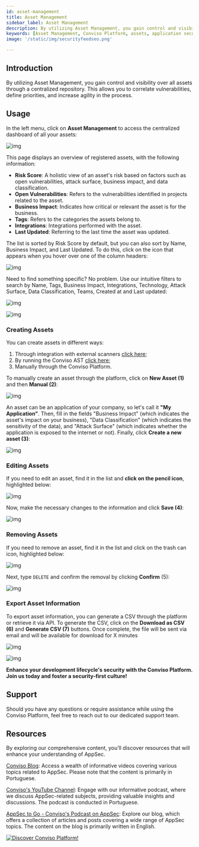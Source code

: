 ```yaml
---
id: asset-management
title: Asset Management
sidebar_label: Asset Management
description: By utilizing Asset Management, you gain control and visibility over all assets through a centralized repository. This allows you to correlate vulnerabilities, define priorities, and increase agility in the process.
keywords: [Asset Management, Conviso Platform, assets, application security, overall risk score, risk score, proactive risk management]
image: '/static/img/securityfeedseo.png'

---
```

## Introduction

By utilizing Asset Management, you gain control and visibility over all assets through a centralized repository. This allows you to correlate vulnerabilities, define priorities, and increase agility in the process.

## Usage
In the left menu, click on **Asset Management** to access the centralized dashboard of all your assets:

<div style={{textAlign: 'center'}}>

![img](../../static/img/platform/asset-management-img1.png "Asset Management.")

</div>

This page displays an overview of registered assets, with the following information:

- **Risk Score**: A holistic view of an asset's risk based on factors such as open vulnerabilities, attack surface, business impact, and data classification.
- **Open Vulnerabilities**: Refers to the vulnerabilities identified in projects related to the asset.
- **Business Impact**: Indicates how critical or relevant the asset is for the business.
- **Tags**: Refers to the categories the assets belong to.
- **Integrations**: Integrations performed with the asset.
- **Last Updated**: Referring to the last time the asset was updated.

The list is sorted by Risk Score by default, but you can also sort by Name, Business Impact, and Last Updated. To do this, click on the icon that appears when you hover over one of the column headers:

<div style={{textAlign: 'center'}}>

![img](../../static/img/platform/asset-management-img2.png "Asset Management.")

</div>

Need to find something specific? No problem. Use our intuitive filters to search by Name, Tags, Business Impact, Integrations, Technology, Attack Surface, Data Classification, Teams, Created at and Last updated:

<div style={{textAlign: 'center'}}>

![img](../../static/img/platform/asset-management-img3.png "Asset Management.")

</div>

<div style={{textAlign: 'center'}}>

![img](../../static/img/platform/asset-management-img4.png "Asset Management.")

</div>

### Creating Assets

You can create assets in different ways:
1. Through integration with external scanners [click here](../integrations/integrations_intro.md);
2. By running the Conviso AST [click here](../security-scans/conviso-ast/conviso-ast.md);
3. Manually through the Conviso Platform.

To manually create an asset through the platform, click on **New Asset (1)** and then **Manual (2)**:

<div style={{textAlign: 'center'}}>

![img](../../static/img/platform/asset-management-img5.png "Asset Management.")

</div>

An asset can be an application of your company, so let's call it **"My Application"**. Then, fill in the fields "Business Impact" (which indicates the asset's impact on your business), "Data Classification" (which indicates the sensitivity of the data), and "Attack Surface" (which indicates whether the application is exposed to the internet or not). Finally, click **Create a new asset (3)**:

<div style={{textAlign: 'center'}}>

![img](../../static/img/platform/asset-management-img6.png "Asset Management.")

</div>

### Editing Assets

If you need to edit an asset, find it in the list and **click on the pencil icon**, highlighted below:

<div style={{textAlign: 'center'}}>

![img](../../static/img/platform/asset-management-img7.png "Asset Management.")

</div>

Now, make the necessary changes to the information and click **Save (4)**:

<div style={{textAlign: 'center'}}>

![img](../../static/img/platform/asset-management-img8.png "Asset Management.")

</div>

### Removing Assets

If you need to remove an asset, find it in the list and click on the trash can icon, highlighted below:

<div style={{textAlign: 'center'}}>

![img](../../static/img/platform/asset-management-img9.png "Asset Management.")

</div>

Next, type `DELETE` and confirm the removal by clicking **Confirm** (5):

<div style={{textAlign: 'center'}}>

![img](../../static/img/platform/asset-management-img10.png "Asset Management.")

</div>

### Export Asset Information

To export asset information, you can generate a CSV through the platform or retrieve it via API. To generate the CSV, click on the **Download as CSV (6)** and **Generate CSV (7)** buttons. Once complete, the file will be sent via email and will be available for download for X minutes

<div style={{textAlign: 'center'}}>

![img](../../static/img/platform/asset-management-img11.png "Asset Management.")

</div>

<div style={{textAlign: 'center'}}>

![img](../../static/img/platform/asset-management-img12.png "Asset Management.")

</div>

**Enhance your development lifecycle's security with the Conviso Platform. Join us today and foster a security-first culture!**

## Support

Should you have any questions or require assistance while using the Conviso Platform, feel free to reach out to our dedicated support team.

## Resources

By exploring our comprehensive content, you’ll discover resources that will enhance your understanding of AppSec.

[Conviso Blog](https://bit.ly/3JtXM8A): Access a wealth of informative videos covering various topics related to AppSec. Please note that the content is primarily in Portuguese.

[Conviso's YouTube Channel](https://bit.ly/3NIbbfM): Engage with our informative podcast, where we discuss AppSec-related subjects, providing valuable insights and discussions. The podcast is conducted in Portuguese.

[AppSec to Go - Conviso's Podcast on AppSec](https://spoti.fi/43UJQwN): Explore our blog, which offers a collection of articles and posts covering a wide range of AppSec topics. The content on the blog is primarily written in English.

[![Discover Conviso Platform!](https://no-cache.hubspot.com/cta/default/5613826/interactive-125788977029.png)](https://cta-service-cms2.hubspot.com/web-interactives/public/v1/track/redirect?encryptedPayload=AVxigLKtcWzoFbzpyImNNQsXC9S54LjJuklwM39zNd7hvSoR%2FVTX%2FXjNdqdcIIDaZwGiNwYii5hXwRR06puch8xINMyL3EXxTMuSG8Le9if9juV3u%2F%2BX%2FCKsCZN1tLpW39gGnNpiLedq%2BrrfmYxgh8G%2BTcRBEWaKasQ%3D&webInteractiveContentId=125788977029&portalId=5613826)